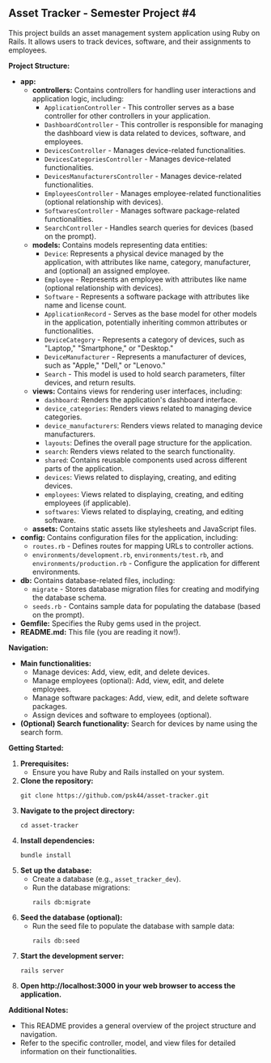 ## Asset Tracker - Semester Project #4

This project builds an asset management system application using Ruby on Rails. It allows users to track devices, software, and their assignments to employees.

**Project Structure:**

* **app:**
    * **controllers:** Contains controllers for handling user interactions and application logic, including:
        * `ApplicationController` - This controller serves as a base controller for other controllers in your application.
        * `DashboardController` - This controller is responsible for managing the dashboard view is data related to devices, software, and employees.
        * `DevicesController` - Manages device-related functionalities.
        * `DevicesCategoriesController` - Manages device-related functionalities.
        * `DevicesManufacturersController` - Manages device-related functionalities.
        * `EmployeesController` - Manages employee-related functionalities (optional relationship with devices).
        * `SoftwaresController` - Manages software package-related functionalities.
        * `SearchController` - Handles search queries for devices (based on the prompt).
    * **models:** Contains models representing data entities:
        * `Device`: Represents a physical device managed by the application, with attributes like name, category, manufacturer, and (optional) an assigned employee.
        * `Employee` - Represents an employee with attributes like name (optional relationship with devices).
        * `Software` - Represents a software package with attributes like name and license count.
        * `ApplicationRecord` - Serves as the base model for other models in the application, potentially inheriting common attributes or functionalities.
        * `DeviceCategory` - Represents a category of devices, such as "Laptop," "Smartphone," or "Desktop."
        * `DeviceManufacturer` - Represents a manufacturer of devices, such as "Apple," "Dell," or "Lenovo."
        * `Search` - This model is used to hold search parameters, filter devices, and return results.
    * **views:** Contains views for rendering user interfaces, including:
        * `dashboard`: Renders the application's dashboard interface.
        * `device_categories`: Renders views related to managing device categories.
        * `device_manufacturers`: Renders views related to managing device manufacturers.
        * `layouts`: Defines the overall page structure for the application.
        * `search`: Renders views related to the search functionality.
        * `shared`: Contains reusable components used across different parts of the application.
        * `devices`: Views related to displaying, creating, and editing devices.
        * `employees`: Views related to displaying, creating, and editing employees (if applicable).
        * `softwares`: Views related to displaying, creating, and editing software.
    * **assets:** Contains static assets like stylesheets and JavaScript files.
* **config:** Contains configuration files for the application, including:
    * `routes.rb` - Defines routes for mapping URLs to controller actions.
    * `environments/development.rb`, `environments/test.rb`, and `environments/production.rb` - Configure the application for different environments.
* **db:** Contains database-related files, including:
    * `migrate` - Stores database migration files for creating and modifying the database schema.
    * `seeds.rb` - Contains sample data for populating the database (based on the prompt).
* **Gemfile:** Specifies the Ruby gems used in the project.
* **README.md:** This file (you are reading it now!).

**Navigation:**

* **Main functionalities:**
    * Manage devices: Add, view, edit, and delete devices.
    * Manage employees (optional): Add, view, edit, and delete employees.
    * Manage software packages: Add, view, edit, and delete software packages.
    * Assign devices and software to employees (optional).
* **(Optional) Search functionality:** Search for devices by name using the search form.

**Getting Started:**

1. **Prerequisites:**
    * Ensure you have Ruby and Rails installed on your system.
2. **Clone the repository:**
    ```
    git clone https://github.com/psk44/asset-tracker.git
    ```
3. **Navigate to the project directory:**
    ```
    cd asset-tracker
    ```
4. **Install dependencies:**
    ```
    bundle install
    ```
5. **Set up the database:**
    * Create a database (e.g., `asset_tracker_dev`).
    * Run the database migrations:
        ```
        rails db:migrate
        ```
6. **Seed the database (optional):**
    * Run the seed file to populate the database with sample data:
        ```
        rails db:seed
        ```
7. **Start the development server:**
    ```
    rails server
    ```
8. **Open http://localhost:3000 in your web browser to access the application.**

**Additional Notes:**

* This README provides a general overview of the project structure and navigation.
* Refer to the specific controller, model, and view files for detailed information on their functionalities.
